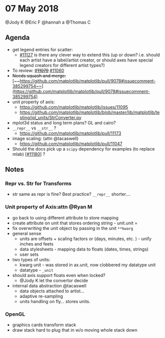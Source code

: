 # 07 May 2018

@Jody K @Eric F @hannah a @Thomas C

## Agenda
- get legend entries for scatter:
  - [#11127](https://github.com/matplotlib/matplotlib/pull/11127#discussion_r185030970) is there any clever way to extend this (up or down? i.e. should each artist have a label/artist creator, or should axes have special legend creators for different artist types?)
- To review: [#](https://github.com/matplotlib/matplotlib/issues/11079)[~~11079~~](https://github.com/matplotlib/matplotlib/issues/11079) [#11060](https://github.com/matplotlib/matplotlib/issues/11060)
- ~~Needs squash and merge:~~ [~~https://github.com/matplotlib/matplotlib/pull/9078#issuecomment-385299754~~](https://github.com/matplotlib/matplotlib/pull/9078#issuecomment-385299754)
- unit property of axis:
  - https://github.com/matplotlib/matplotlib/issues/11095
  - https://github.com/matplotlib/matplotlib/blob/master/lib/matplotlib/testing/jpl_units/StrConverter.py
- mplot3d status and long term plans? GL and cairo?
- `__repr__`  vs `__str__` ?
  - https://github.com/matplotlib/matplotlib/pull/11173
- image scaling: (attn @tacaswell)
  - https://github.com/matplotlib/matplotlib/pull/11047
- Should the docs pick up a `scipy` dependency for examples (to replace mlab) [[#11180](https://github.com/matplotlib/matplotlib/pull/11180)] ?


## Notes

### Repr vs. Str for Transforms

- str same as repr is fine?  Best practice?  `__repr__` shorter….

### Unit property of Axis:attn @Ryan M

- go back to using different attribute to store mapping
- create attribute on unit that stores ordering string - unit.unit =
- fix overwriting the unit object by passing in the unit `**kwarg`
- general sense
  - units are offsets + scaling factors or (days, minutes, etc. ) - unify inches and feets
  - data stylesheets - mapping data to floats (dates, times, strings)
  - user sets
- two types of units:
  - kwarg unit - was stored in ax.unit, now clobbered my datatype unit
  - datatype - `_unit`
- should axis support floats even when locked?
  - @Jody K let the convertor decide
- internal data abstraction @tacaswell
  - data objects attached to artist…
  - adaptive re-sampling
  - units handling on fly…  stores units.

### OpenGL

- graphics cards transform stack
- draw stack hard to plug that in w/o moving whole stack down
